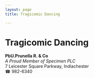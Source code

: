 ```yaml
---
layout: page 
title: Tragicomic Dancing

---
```



# Tragicomic Dancing


 **PbU.Prunella R. & Co**  
_A Proud Member of Specimen PLC_  
7 Leicester Square Parkway, Indiachester  
☎ 982-6340

